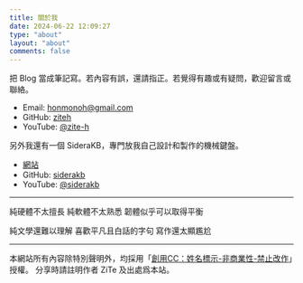 ```yaml
---
title: 關於我
date: 2024-06-22 12:09:27
type: "about"
layout: "about"
comments: false
---
```


把 Blog 當成筆記寫。若內容有誤，還請指正。若覺得有趣或有疑問，歡迎留言或聯絡。

- Email: honmonoh@gmail.com
- GitHub: [ziteh](https://github.com/ziteh)
- YouTube: [@zite-h](https://www.youtube.com/@zite-h)

另外我還有一個 SideraKB，專門放我自己設計和製作的機械鍵盤。

- [網站](https://siderakb.github.io/)
- GitHub: [siderakb](https://github.com/siderakb)
- YouTube: [@siderakb](https://www.youtube.com/@siderakb)

---

純硬體不太擅長
純軟體不太熟悉
韌體似乎可以取得平衡

純文學還難以理解
喜歡平凡且白話的字句
寫作還太顯尷尬

---

本網站所有內容除特別聲明外，均採用「[創用CC：姓名標示-非商業性-禁止改作](https://creativecommons.org/licenses/by-nc-nd/4.0/deed.zh-hant)」授權。
分享時請註明作者 ZiTe 及出處爲本站。
